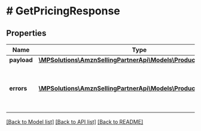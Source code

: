 # # GetPricingResponse

## Properties

Name | Type | Description | Notes
------------ | ------------- | ------------- | -------------
**payload** | [**\MPSolutions\AmznSellingPartnerApi\Models\ProductPricing\Price[]**](Price.md) |  | [optional]
**errors** | [**\MPSolutions\AmznSellingPartnerApi\Models\ProductPricing\Error[]**](Error.md) | A list of error responses returned when a request is unsuccessful. | [optional]

[[Back to Model list]](../../README.md#models) [[Back to API list]](../../README.md#endpoints) [[Back to README]](../../README.md)
